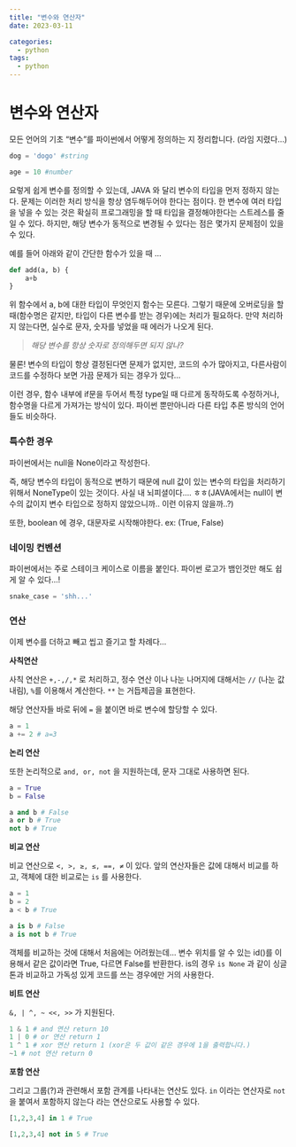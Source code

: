 ```yaml
---
title: "변수와 연산자"
date: 2023-03-11

categories:
  - python
tags:
  - python
---
```

# 변수와 연산자

모든 언어의 기초 “변수”를 파이썬에서 어떻게 정의하는 지 정리합니다. (라임 지렸다…)

```python
dog = 'dogo' #string

age = 10 #number
```

요렇게 쉽게 변수를 정의할 수 있는데, JAVA 와 달리 변수의 타입을 먼저 정하지 않는다. 문제는 이러한 처리 방식을 항상 염두해두어야 한다는 점이다. 한 변수에 여러 타입을 넣을 수 있는 것은 확실히 프로그래밍을 할 때 타입을 결정해야한다는 스트레스를 줄일 수 있다. 하지만, 해당 변수가 동적으로 변경될 수 있다는 점은 몇가지 문제점이 있을 수 있다.

 

예를 들어 아래와 같이 간단한 함수가 있을 때 …

```python
def add(a, b) {
	a+b
}
```

위 함수에서 a, b에 대한 타입이 무엇인지 함수는 모른다. 그렇기 때문에 오버로딩을 할 때(함수명은 같지만, 타입이 다른 변수를 받는 경우)에는 처리가 필요하다. 만약 처리하지 않는다면, 실수로 문자, 숫자를 넣었을 때 에러가 나오게 된다.

> *해당 변수를 항상 숫자로 정의해두면 되지 않나?*


물론! 변수의 타입이 항상 결정된다면 문제가 없지만, 코드의 수가 많아지고, 다른사람이 코드를 수정하다 보면 가끔 문제가 되는 경우가 있다…

이런 경우, 함수 내부에 if문을 두어서 특정 type일 때 다르게 동작하도록 수정하거나, 함수명을 다르게 가져가는 방식이 있다. 파이썬 뿐만아니라 다른 타입 추론 방식의 언어들도 비슷하다.

### 특수한 경우

파이썬에서는 null을 None이라고 작성한다.

즉, 해당 변수의 타입이 동적으로 변하기 때문에 null 값이 있는 변수의 타입을 처리하기 위해서 NoneType이 있는 것이다. 사실 내 뇌피셜이다…. ㅎㅎ(JAVA에서는 null이 변수의 값이지 변수 타입으로 정하지 않았으니까.. 이런 이유지 않을까..?)

또한, boolean 에 경우, 대문자로 시작해야한다. ex: (True, False)

### 네이밍 컨벤션

파이썬에서는 주로 스테이크 케이스로 이름을 붙인다. 파이썬 로고가 뱀인것만 해도 쉽게 알 수 있다…! 

```python
snake_case = 'shh...'
```

### 연산

이제 변수를 더하고 빼고 씹고 즐기고 할 차례다…

**사칙연산**

사칙 연산은 `+,-,/,*` 로 처리하고, 정수 연산 이나 나눈 나머지에 대해서는 `//` (나눈 값 내림), `%`를 이용해서 계산한다. `**` 는 거듭제곱을 표현한다.

해당 연산자들 바로 뒤에 `=` 을 붙이면 바로 변수에 할당할 수 있다.

```python
a = 1
a += 2 # a=3
```

**논리 연산**

또한 논리적으로 `and, or, not` 을 지원하는데, 문자 그대로 사용하면 된다.

```python
a = True
b = False

a and b # False
a or b # True
not b # True
```

**비교 연산**

비교 연산으로 `<, >, ≥, ≤, ==, ≠` 이 있다. 앞의 연산자들은 값에 대해서 비교를 하고, 객체에 대한 비교로는 `is` 를 사용한다.

```python
a = 1
b = 2
a < b # True

a is b # False
a is not b # True
```

객체를 비교하는 것에 대해서 처음에는 어려웠는데… 변수 위치를 알 수 있는 id()를 이용해서 같은 값이라면 True, 다르면 False를 반환한다. is의 경우 `is None` 과 같이 싱글톤과 비교하고 가독성 있게 코드를 쓰는 경우에만 거의 사용한다.

**비트 연산**

 `&, | ^, ~ <<, >>` 가 지원된다.

```python
1 & 1 # and 연산 return 10
1 | 0 # or 연산 return 1
1 ^ 1 # xor 연산 return 1 (xor은 두 값이 같은 경우에 1을 출력합니다.)
~1 # not 연산 return 0
```

**포함 연산**

그리고 그룹(?)과 관련해서 포함 관계를 나타내는 연산도 있다. `in` 이라는 연산자로 `not` 을 붙여서 포함하지 않는다 라는 연산으로도 사용할 수 있다.

```python
[1,2,3,4] in 1 # True

[1,2,3,4] not in 5 # True 
```
